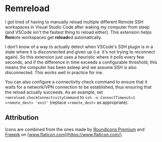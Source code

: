 # Remreload

I got tired of having to manually reload multiple different Remote SSH
workspaces in Visual Studio Code after waking my computer from sleep (and VSCode
isn't the fastest thing to reload either). This extension helps **Rem**ote
workspaces get **reload**ed automatically.

I don't know of a way to actually detect when VSCode's SSH plugin is in a state
where it is disconnected and given up (i.e. it's not trying to reconnect again).
So this extension just uses a heuristic where it polls every few seconds, and if
the difference in time exceeds a configurable threshold, this means the computer
has been asleep and we assume SSH is also disconnected. This works well in
practice for me.

You can also configure a connectivity check command to ensure that it waits for
a network/VPN connection to be established, thus ensuring that the reload
actually succeeds. As an example, set `remreload.checkConnectivityCommand` to
`ssh -o ConnectTimeout=1 <remote_dest> 'exit'` (replace `<remote_dest>` as
appropriate).

## Attribution

Icons are combined from the ones made by [Roundicons
Premium](https://www.flaticon.com/authors/roundicons-premium) and
[Freepik](https://www.freepik.com) on
[www.flaticon.com](https://www.flaticon.com/).
